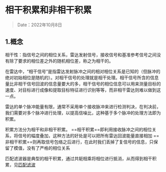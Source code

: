 # 相干积累和非相干积累

> Date：2022年10月8日

## 1.概念

相干性：指信号之间的相位关系，雷达发射信号，接收信号和基准参考信号之间没有除了要求的相位差之外的随机相位差，称之为相干的。

在雷达中，“相干信号”是指雷达发射脉冲之间的相对相位关系是已知的（但脉冲的绝对初始相位是随机的）。对相干信号的处理就是相干处理。相干信号所含的信息量比非相干信号回波的信息量要大的多，相干信号的相位信息可以用来测量目标的速度、对目标进行成像和提取目标特征进行识别等等，而非相干雷达则难以做到这一点。

雷达的单个脉冲能量有限，通常不采用单个接收脉冲来进行检测判决，在判决前，我们需要对多个脉冲进行处理，以提高信噪比，这种基于多个脉冲的处理方法即为积累。

积累方法分为相干和非相干积累。
==相干积累==即利用接收脉冲之间的相位关系，将信号的幅度叠加，这种方法的好处是可以把所有雷达回波能量直接相加
==非相干积累==则再取信号包络之后进行，在此时我们丢掉了复信号的信息，只保留了模值，没有了严格的相位关系

匹配滤波器是典型的相干积累，通过共轭相乘将相位进行抵消，从而得到相干积累，见[匹配滤波](./脉冲压缩.md)